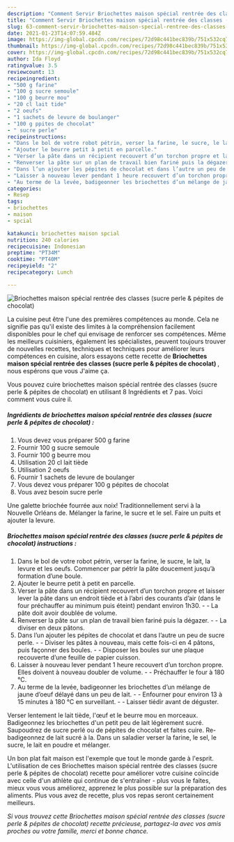 ```yaml
---
description: "Comment Servir Briochettes maison spécial rentrée des classes (sucre perle &amp;amp; pépites de chocolat)"
title: "Comment Servir Briochettes maison spécial rentrée des classes (sucre perle &amp;amp; pépites de chocolat)"
slug: 63-comment-servir-briochettes-maison-special-rentree-des-classes-sucre-perle-and-amp-pepites-de-chocolat
date: 2021-01-23T14:07:59.484Z
image: https://img-global.cpcdn.com/recipes/72d98c441bec839b/751x532cq70/briochettes-maison-special-rentree-des-classes-sucre-perle-pepites-de-chocolat-photo-principale-de-la-recette.jpg
thumbnail: https://img-global.cpcdn.com/recipes/72d98c441bec839b/751x532cq70/briochettes-maison-special-rentree-des-classes-sucre-perle-pepites-de-chocolat-photo-principale-de-la-recette.jpg
cover: https://img-global.cpcdn.com/recipes/72d98c441bec839b/751x532cq70/briochettes-maison-special-rentree-des-classes-sucre-perle-pepites-de-chocolat-photo-principale-de-la-recette.jpg
author: Ida Floyd
ratingvalue: 3.5
reviewcount: 13
recipeingredient:
- "500 g farine"
- "100 g sucre semoule"
- "100 g beurre mou"
- "20 cl lait tide"
- "2 oeufs"
- "1 sachets de levure de boulanger"
- "100 g ppites de chocolat"
- " sucre perle"
recipeinstructions:
- "Dans le bol de votre robot pétrin, verser la farine, le sucre, le lait, la levure et les oeufs. Commencer par pétrir la pâte doucement jusqu’à formation d’une boule."
- "Ajouter le beurre petit à petit en parcelle."
- "Verser la pâte dans un récipient recouvert d’un torchon propre et laisser lever la pâte dans un endroit tiède et à l’abri des courants d’air (dans le four préchauffer au minimum puis éteint) pendant environ 1h30.  La pâte doit avoir doublée de volume."
- "Renverser la pâte sur un plan de travail bien fariné puis la dégazer.  La diviser en deux pâtons."
- "Dans l’un ajouter les pépites de chocolat et dans l’autre un peu de sucre perle.  Diviser les pâtes à nouveau, mais cette fois-ci en 4 pâtons, puis façonner des boules.  Disposer les boules sur une plaque recouverte d’une feuille de papier cuisson."
- "Laisser à nouveau lever pendant 1 heure recouvert d’un torchon propre. Elles doivent à nouveau doubler de volume.  Préchauffer le four à 180 °C."
- "Au terme de la levée, badigeonner les briochettes d’un mélange de jaune d’oeuf délayé dans un peu de lait.  Enfourner pour environ 13 à 15 minutes à 180 °C en surveillant.  Laisser tiédir avant de déguster."
categories:
- Resep
tags:
- briochettes
- maison
- spcial

katakunci: briochettes maison spcial 
nutrition: 240 calories
recipecuisine: Indonesian
preptime: "PT34M"
cooktime: "PT40M"
recipeyield: "2"
recipecategory: Lunch

---
```



![Briochettes maison spécial rentrée des classes (sucre perle &amp; pépites de chocolat)](https://img-global.cpcdn.com/recipes/72d98c441bec839b/751x532cq70/briochettes-maison-special-rentree-des-classes-sucre-perle-pepites-de-chocolat-photo-principale-de-la-recette.jpg)

La cuisine peut être l'une des premières compétences au monde. Cela ne signifie pas qu'il existe des limites à la compréhension facilement disponibles pour le chef qui envisage de renforcer ses compétences. Même les meilleurs cuisiniers, également les spécialistes, peuvent toujours trouver de nouvelles recettes, techniques et techniques pour améliorer leurs compétences en cuisine, alors essayons cette recette de <strong> Briochettes maison spécial rentrée des classes (sucre perle &amp; pépites de chocolat) </strong>, nous espérons que vous J'aime ça.

<!--inarticleads1-->

Vous pouvez cuire briochettes maison spécial rentrée des classes (sucre perle &amp; pépites de chocolat) en utilisant 8 Ingrédients et 7 pas. Voici comment vous cuire il.

##### Ingrédients de briochettes maison spécial rentrée des classes (sucre perle &amp; pépites de chocolat) :

1. Vous devez vous préparer 500 g farine
1. Fournir 100 g sucre semoule
1. Fournir 100 g beurre mou
1. Utilisation 20 cl lait tiède
1. Utilisation 2 oeufs
1. Fournir 1 sachets de levure de boulanger
1. Vous devez vous préparer 100 g pépites de chocolat
1. Vous avez besoin  sucre perle


Une galette briochée fourrée aux noix! Traditionnellement servi à la Nouvelle Orléans de. Mélanger la farine, le sucre et le sel. Faire un puits et ajouter la levure. 

<!--inarticleads2-->

##### Briochettes maison spécial rentrée des classes (sucre perle &amp; pépites de chocolat) instructions :

1. Dans le bol de votre robot pétrin, verser la farine, le sucre, le lait, la levure et les oeufs. Commencer par pétrir la pâte doucement jusqu’à formation d’une boule.
1. Ajouter le beurre petit à petit en parcelle.
1. Verser la pâte dans un récipient recouvert d’un torchon propre et laisser lever la pâte dans un endroit tiède et à l’abri des courants d’air (dans le four préchauffer au minimum puis éteint) pendant environ 1h30. -  - La pâte doit avoir doublée de volume.
1. Renverser la pâte sur un plan de travail bien fariné puis la dégazer. -  - La diviser en deux pâtons.
1. Dans l’un ajouter les pépites de chocolat et dans l’autre un peu de sucre perle. -  - Diviser les pâtes à nouveau, mais cette fois-ci en 4 pâtons, puis façonner des boules. -  - Disposer les boules sur une plaque recouverte d’une feuille de papier cuisson.
1. Laisser à nouveau lever pendant 1 heure recouvert d’un torchon propre. Elles doivent à nouveau doubler de volume. -  - Préchauffer le four à 180 °C.
1. Au terme de la levée, badigeonner les briochettes d’un mélange de jaune d’oeuf délayé dans un peu de lait. -  - Enfourner pour environ 13 à 15 minutes à 180 °C en surveillant. -  - Laisser tiédir avant de déguster.


Verser lentement le lait tiède, l&#39;œuf et le beurre mou en morceaux. Badigeonnez les briochettes d&#39;un petit peu de lait légèrement sucré. Saupoudrez de sucre perlé ou de pépites de chocolat et faites cuire. Re-badigeonnez de lait sucré à la. Dans un saladier verser la farine, le sel, le sucre, le lait en poudre et mélanger. 

<!--inarticleads1-->

<p>
Un bon plat fait maison est l'exemple que tout le monde garde à l'esprit. L'utilisation de ces Briochettes maison spécial rentrée des classes (sucre perle &amp; pépites de chocolat) recette pour améliorer votre cuisine coïncide avec celle d'un athlète qui continue de s'entraîner - plus vous le faites, mieux vous vous améliorez, apprenez le plus possible sur la préparation des aliments. Plus vous avez de recette, plus vos repas seront certainement meilleurs.
</p>

<p>
<i>Si vous trouvez cette Briochettes maison spécial rentrée des classes (sucre perle &amp; pépites de chocolat) recette précieuse, partagez-la avec vos amis proches ou votre famille, merci et bonne chance.</i>
</p>
